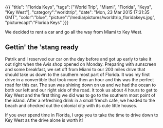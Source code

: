 {{{
  "title": "Florida Keys",
  "tags": ["World Trip", "Miami", "Florida", "Keys", "Key West"],
  "category":"worldtrip",
  "date": "Mon, 23 Mar 2015 17:31:35 GMT",
  "color":"blue",
  "picture":"/media/pictures/worldtrip_floridakeys.jpg",
  "picturecapt":"Florida Keys"
}}}

We decided to rent a car and go all the way from Miami to Key West.
<!--more-->
## Gettin' the 'stang ready
Patrik and I reserved our car on the day before and got up early to take it out right when the Avis shop opened on Monday. Preparing with
sunscreen and some breakfast, we set off from Miami to our 200 miles drive that should take us down to the southern most part of Florida.
It was my first drive in a convertible that took more then an hour and this was the perfect road for this car. The sun was shining down
on us and we had the ocean to both our left and our right side of the road. It took us about 4 hours to get to Key West and the first
thing we did was to go to the southern most point of the island. After a refreshing drink in a small french cafe, we headed to the beach
and checked out the colonial city with its cute little houses.

If you ever spend time in Florida, I urge you to take the time to drive down to Key West as the drive alone is worth it!


<!--gallery:media/pictures/floridakeys-->

